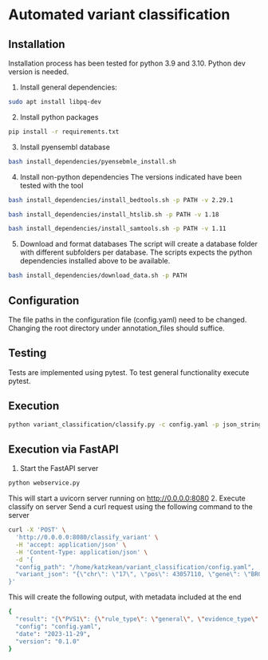 # Automated variant classification

## Installation
Installation process has been tested for python 3.9 and 3.10.
Python dev version is needed.

1. Install general dependencies:
```sh
sudo apt install libpq-dev
```

2. Install python packages
```sh
pip install -r requirements.txt
```

3. Install pyensembl database
```sh
bash install_dependencies/pyensebmle_install.sh
```

4. Install non-python dependencies
The versions indicated have been tested with the tool
```sh
bash install_dependencies/install_bedtools.sh -p PATH -v 2.29.1
```
```sh
bash install_dependencies/install_htslib.sh -p PATH -v 1.18
```
```sh
bash install_dependencies/install_samtools.sh -p PATH -v 1.11
```

5. Download and format databases
The script will create a database folder with different subfolders per database.
The scripts expects the python dependencies installed above to be available.
```sh
bash install_dependencies/download_data.sh -p PATH
```

## Configuration
The file paths in the configuration file (config.yaml) need to be changed. Changing the root directory under annotation_files should suffice.

## Testing
Tests are implemented using pytest. To test general functionality execute pytest.

## Execution
```sh
python variant_classification/classify.py -c config.yaml -p json_string
```

## Execution via FastAPI
1. Start the FastAPI server
```sh
python webservice.py
```
This will start a uvicorn server running on http://0.0.0.0:8080
2. Execute classify on server
Send a curl request using the following command to the server
```sh
curl -X 'POST' \
  'http://0.0.0.0:8080/classify_variant' \
  -H 'accept: application/json' \
  -H 'Content-Type: application/json' \
  -d '{
  "config_path": "/home/katzkean/variant_classification/config.yaml",
  "variant_json": "{\"chr\": \"17\", \"pos\": 43057110, \"gene\": \"BRCA1\", \"ref\": \"A\", \"alt\": \"C\", \"variant_type\": [\"missense_variant\"], \"variant_effect\": [{\"transcript\": \"ENST00000357654\", \"hgvs_c\": \"c.5219T>G\", \"hgvs_p\": \"p.Val1740Gly\", \"variant_type\": [\"missense_variant\"], \"exon\": 19}, {\"transcript\": \"ENST00000471181\", \"hgvs_c\": \"c.5282T>G\", \"hgvs_p\": \"p.Val1761Gly\", \"variant_type\": [\"missense_variant\"], \"exon\": 20}], \"splicing_prediction_tools\": {\"SpliceAI\": 0.5}, \"pathogenicity_prediction_tools\": {\"REVEL\": 0.5, \"BayesDel\": 0.5}, \"gnomAD\": {\"AF\": 0.007, \"AC\": 12, \"popmax\": \"EAS\", \"popmax_AF\": 0.009, \"popmax_AC\": 5}, \"FLOSSIES\": {\"AFR\": 9, \"EUR\": 130}, \"mRNA_analysis\": {\"performed\": true, \"pathogenic\": true, \"benign\": true}, \"functional_data\": {\"performed\": true, \"pathogenic\": true, \"benign\": true}, \"prior\": 0.25, \"co-occurrence\": 0.56, \"segregation\": 0.56, \"multifactorial_log-likelihood\": 0.56, \"VUS_task_force_domain\": true, \"cancer_hotspot\": true, \"cold_spot\": true}"
}'
```
This will create the following output, with metadata included at the end
```sh
{
  "result": "{\"PVS1\": {\"rule_type\": \"general\", \"evidence_type\": \"pathogenic\", \"status\": false, \"strength\": \"very_strong\", \"comment\": \"PVS1 does not apply to this variant, as PVS1 does not apply to variant types [<VARTYPE.MISSENSE_VARIANT: 'missense_variant'>].\"}, \"PS1_protein\": {\"rule_type\": \"protein\", \"evidence_type\": \"pathogenic\", \"status\": false, \"strength\": \"strong\", \"comment\": \"No matches found for variant.\"}, \"PS1_splicing\": {\"rule_type\": \"splicing\", \"evidence_type\": \"pathogenic\", \"status\": false, \"strength\": \"strong\", \"comment\": \"No matches found for variant.\"}, \"PM1\": {\"rule_type\": \"general\", \"evidence_type\": \"pathogenic\", \"status\": true, \"strength\": \"moderate\", \"comment\": \"Variant in mutational hotspot.\"}, \"PM2\": {\"rule_type\": \"general\", \"evidence_type\": \"pathogenic\", \"status\": false, \"strength\": \"moderate\", \"comment\": \"Variant occures with 0.007 in gnomAD.\"}, \"PM4\": {\"rule_type\": \"general\", \"evidence_type\": \"pathogenic\", \"status\": false, \"strength\": \"moderate\", \"comment\": \"PM4 does not apply to this variant, as PVS1 does not apply to variant types [<VARTYPE.MISSENSE_VARIANT: 'missense_variant'>].\"}, \"PM5_protein\": {\"rule_type\": \"protein\", \"evidence_type\": \"pathogenic\", \"status\": false, \"strength\": \"moderate\", \"comment\": \"No matches found for variant.\"}, \"PM5_splicing\": {\"rule_type\": \"splicing\", \"evidence_type\": \"pathogenic\", \"status\": false, \"strength\": \"moderate\", \"comment\": \"No matches found for variant.\"}, \"PP3_protein\": {\"rule_type\": \"protein\", \"evidence_type\": \"pathogenic\", \"status\": false, \"strength\": \"supporting\", \"comment\": \"Variant is not predicted to be pathogenic.\"}, \"PP3_splicing\": {\"rule_type\": \"splicing\", \"evidence_type\": \"pathogenic\", \"status\": true, \"strength\": \"supporting\", \"comment\": \"Variant is predicted to be pathogenic.\"}, \"BA1\": {\"rule_type\": \"general\", \"evidence_type\": \"benign\", \"status\": false, \"strength\": \"stand_alone\", \"comment\": \"Variant occurs with 0.007 in gnomAD.\"}, \"BS1\": {\"rule_type\": \"general\", \"evidence_type\": \"benign\", \"status\": false, \"strength\": \"strong\", \"comment\": \"Variant occurs with 0.007 in gnomAD.\"}, \"BS2\": {\"rule_type\": \"general\", \"evidence_type\": \"benign\", \"status\": true, \"strength\": \"strong\", \"comment\": \"Something\"}, \"BP3\": {\"rule_type\": \"general\", \"evidence_type\": \"benign\", \"status\": false, \"strength\": \"supporting\", \"comment\": \"BP3 does not apply to this variant, as BP3 does not apply to variant types [<VARTYPE.MISSENSE_VARIANT: 'missense_variant'>].\"}, \"BP4_protein\": {\"rule_type\": \"protein\", \"evidence_type\": \"benign\", \"status\": false, \"strength\": \"supporting\", \"comment\": \"Varinat is not predicted to be pathogenic.\"}, \"BP4_splicing\": {\"rule_type\": \"splicing\", \"evidence_type\": \"benign\", \"status\": false, \"strength\": \"supporting\", \"comment\": \"Varinat is not predicted to be benign.\"}, \"BP7_splicing\": {\"rule_type\": \"splicing\", \"evidence_type\": \"benign\", \"status\": false, \"strength\": \"supporting\", \"comment\": \"Varinat is not predicted to be pathogenic.\"}}",
  "config": "config.yaml",
  "date": "2023-11-29",
  "version": "0.1.0"
}
```

